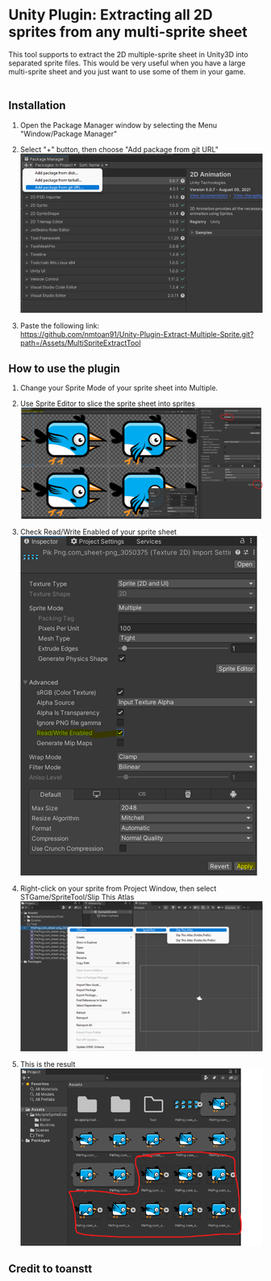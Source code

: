 # Unity Plugin: Extracting all 2D sprites from any multi-sprite sheet
This tool supports to extract the 2D multiple-sprite sheet in Unity3D into separated sprite files. This would be very useful when you have a large multi-sprite sheet and you just want to use some of them in your game. 
<br /><br />

## Installation
1. Open the Package Manager window by selecting the Menu "Window/Package Manager"
2. Select "+" button, then choose "Add package from git URL" 
![alt text](https://github.com/nmtoan91/Unity-Plugin-Extract-Multiple-Sprite/blob/master/img/10.png?raw=true)

3. Paste the following link: <br />https://github.com/nmtoan91/Unity-Plugin-Extract-Multiple-Sprite.git?path=/Assets/MultiSpriteExtractTool

## How to use the plugin
1. Change your Sprite Mode of your sprite sheet into Multiple.<br />
2. Use Sprite Editor to slice the sprite sheet into sprites<br />
![alt text](https://github.com/nmtoan91/Unity-Plugin-Extract-Multiple-Sprite/blob/master/img/0.png?raw=true)

3. Check Read/Write Enabled of your sprite sheet<br />
![alt text](https://github.com/nmtoan91/Unity-Plugin-Extract-Multiple-Sprite/blob/master/img/1.png?raw=true)

4. Right-click on your sprite from Project Window, then select STGame/SpriteTool/Slip This Atlas<br />
![alt text](https://github.com/nmtoan91/Unity-Plugin-Extract-Multiple-Sprite/blob/master/img/2.png?raw=true)

5. This is the result
![alt text](https://github.com/nmtoan91/Unity-Plugin-Extract-Multiple-Sprite/blob/master/img/3.png?raw=true)


## Credit to toanstt

